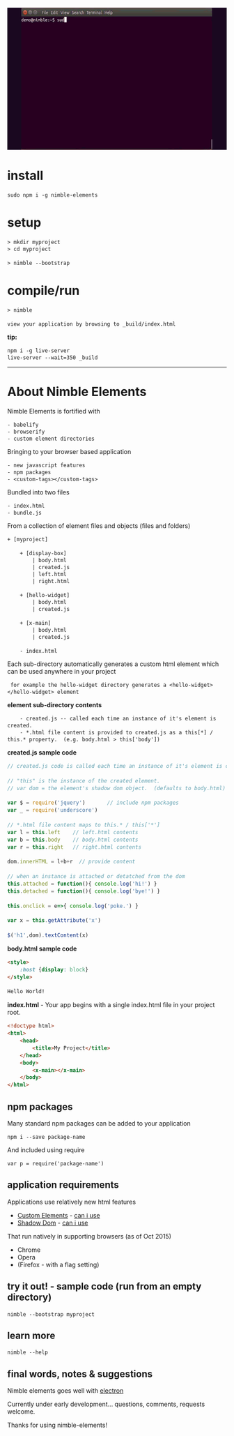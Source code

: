 ![](https://raw.githubusercontent.com/q9design/nimble/master/node/elements/lib/media/demo.gif)


# install

	sudo npm i -g nimble-elements


# setup

	> mkdir myproject
	> cd myproject

	> nimble --bootstrap


# compile/run

	> nimble 

	view your application by browsing to _build/index.html


**tip:** 

	npm i -g live-server
	live-server --wait=350 _build

---

# About Nimble Elements

Nimble Elements is fortified with

	- babelify
	- browserify
	- custom element directories


Bringing to your browser based application

	- new javascript features
	- npm packages
	- <custom-tags></custom-tags>


Bundled into two files

	- index.html
	- bundle.js


From a collection of element files and objects (files and folders)

	+ [myproject]

		+ [display-box]
			| body.html
			| created.js
			| left.html
			| right.html

		+ [hello-widget]
			| body.html
			| created.js

		+ [x-main]
			| body.html
			| created.js

		- index.html
	

Each sub-directory automatically generates a custom html element which can be used anywhere in your project

     for example the hello-widget directory generates a <hello-widget></hello-widget> element

**element sub-directory contents**

		- created.js -- called each time an instance of it's element is created. 
		- *.html file content is provided to created.js as a this[*] / this.* property.  (e.g. body.html > this['body'])


**created.js sample code**

```javascript
// created.js code is called each time an instance of it's element is created. 

// "this" is the instance of the created element.
// var dom = the element's shadow dom object.  (defaults to body.html)

var $ = require('jquery')       // include npm packages
var _ = require('underscore')

// *.html file content maps to this.* / this['*']
var l = this.left    // left.html contents
var b = this.body    // body.html contents
var r = this.right   // right.html contents

dom.innerHTML = l+b+r  // provide content

// when an instance is attached or detatched from the dom
this.attached = function(){ console.log('hi!') }
this.detached = function(){ console.log('bye!') }

this.onclick = e=>{ console.log('poke.') }

var x = this.getAttribute('x')

$('h1',dom).textContent(x)
```


**body.html sample code**

```html
<style>
	:host {display: block}
</style>

Hello World!
```

**index.html** - Your app begins with a single index.html file in your project root.
```html
<!doctype html>
<html>
	<head>
		<title>My Project</title>
	</head>
	<body>
		<x-main></x-main>
	</body>
</html>
```



## npm packages

Many standard npm packages can be added to your application

	npm i --save package-name

	
And included using require

	var p = require('package-name')


## application requirements
Applications use relatively new html features

   * [Custom Elements](http://w3c.github.io/webcomponents/spec/custom/) - [can i use]( http://caniuse.com/#feat=custom-elements)
   * [Shadow Dom](http://www.w3.org/TR/shadow-dom/) - [can i use](http://caniuse.com/#feat=shadowdom)

That run natively in supporting browsers  (as of Oct 2015)

   * Chrome
   * Opera
   * (Firefox - with a flag setting)


## try it out! - sample code (run from an empty directory)

    nimble --bootstrap myproject


## learn more

	nimble --help


## final words, notes & suggestions

Nimble elements goes well with [electron](http://electron.atom.io/)

Currently under early development... questions, comments, requests welcome.

Thanks for using nimble-elements!

